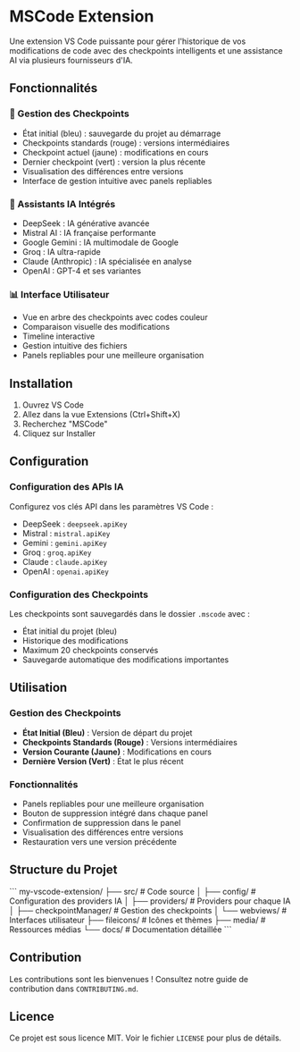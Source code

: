 # MSCode Extension

Une extension VS Code puissante pour gérer l'historique de vos modifications de code avec des checkpoints intelligents et une assistance AI via plusieurs fournisseurs d'IA.

## Fonctionnalités

### 🔄 Gestion des Checkpoints
- État initial (bleu) : sauvegarde du projet au démarrage
- Checkpoints standards (rouge) : versions intermédiaires
- Checkpoint actuel (jaune) : modifications en cours
- Dernier checkpoint (vert) : version la plus récente
- Visualisation des différences entre versions
- Interface de gestion intuitive avec panels repliables

### 🤖 Assistants IA Intégrés
- DeepSeek : IA générative avancée
- Mistral AI : IA française performante
- Google Gemini : IA multimodale de Google
- Groq : IA ultra-rapide
- Claude (Anthropic) : IA spécialisée en analyse
- OpenAI : GPT-4 et ses variantes

### 📊 Interface Utilisateur
- Vue en arbre des checkpoints avec codes couleur
- Comparaison visuelle des modifications
- Timeline interactive
- Gestion intuitive des fichiers
- Panels repliables pour une meilleure organisation

## Installation

1. Ouvrez VS Code
2. Allez dans la vue Extensions (Ctrl+Shift+X)
3. Recherchez "MSCode"
4. Cliquez sur Installer

## Configuration

### Configuration des APIs IA

Configurez vos clés API dans les paramètres VS Code :
- DeepSeek : `deepseek.apiKey`
- Mistral : `mistral.apiKey`
- Gemini : `gemini.apiKey`
- Groq : `groq.apiKey`
- Claude : `claude.apiKey`
- OpenAI : `openai.apiKey`

### Configuration des Checkpoints

Les checkpoints sont sauvegardés dans le dossier `.mscode` avec :
- État initial du projet (bleu)
- Historique des modifications
- Maximum 20 checkpoints conservés
- Sauvegarde automatique des modifications importantes

## Utilisation

### Gestion des Checkpoints

- **État Initial (Bleu)** : Version de départ du projet
- **Checkpoints Standards (Rouge)** : Versions intermédiaires
- **Version Courante (Jaune)** : Modifications en cours
- **Dernière Version (Vert)** : État le plus récent

### Fonctionnalités

- Panels repliables pour une meilleure organisation
- Bouton de suppression intégré dans chaque panel
- Confirmation de suppression dans le panel
- Visualisation des différences entre versions
- Restauration vers une version précédente

## Structure du Projet

\`\`\`
my-vscode-extension/
├── src/                      # Code source
│   ├── config/              # Configuration des providers IA
│   ├── providers/           # Providers pour chaque IA
│   ├── checkpointManager/   # Gestion des checkpoints
│   └── webviews/           # Interfaces utilisateur
├── fileicons/               # Icônes et thèmes
├── media/                   # Ressources médias
└── docs/                    # Documentation détaillée
\`\`\`

## Contribution

Les contributions sont les bienvenues ! Consultez notre guide de contribution dans `CONTRIBUTING.md`.

## Licence

Ce projet est sous licence MIT. Voir le fichier `LICENSE` pour plus de détails.